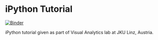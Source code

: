 # iPython Tutorial
[![Binder](http://mybinder.org/badge.svg)](http://mybinder.org:/repo/mstreit/ipython-tutorial-va2017)

iPython tutorial given as part of Visual Analytics lab at JKU Linz, Austria.
